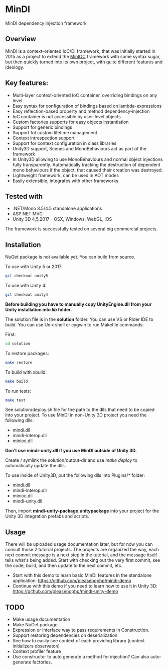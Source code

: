 # MinDI
MinDI dependency injection framework

## Overview

MinDI is a context-oriented IoC/DI framework, that was initially started in 2015 as a project to extend the [MinIOC](https://bitbucket.org/Baalrukh/minioc/wiki/Home) framework with some syntax sugar, but then quickly turned into its own project, with quite different features and ideology. 

## Key features:

* Multi-layer context-oriented IoC container, overriding bindings on any level
* Easy syntax for configuration of bindings based on lambda-expressions
* Easy reflection-based property and method dependency-injection
* IoC container is not accessible by user-level objects
* Custom factories supports for easy objects instantiation
* Support for generic bindings
* Support fot custom lifetime management
* Context introspection support
* Support for context configuration in class libraries
* Unity3D support, Scenes and MonoBehaviours act as part of the framework
* In Unity3D allowing to use MonoBehaviours and normal object injections fully transparently. Automatically tracking the destruction of dependent mono behaviours if the object, that caused their creation was destroyed.
* Lightweight framework, can be used in AOT modes
* Easily extensible, integrates with other frameworks 

## Tested with

* .NET/Mono 3.5/4.5 standalone applications
* ASP.NET MVC
* Unity 3D 4,5,2017 - OSX, Windows, WebGL, iOS

The framework is successfully tested on several big commercial projects.

## Installation

NuGet package is not available yet. You can build from source.

To use with Unity 5 or 2017: 
```bash
git checkout unity5
```

To use with Unity 4: 
```bash
git checkout unity4
```

**Before building you have to manually copy UnityEngine.dll from your Unity installation into *lib* folder.**

The solution file is in the **solution** folder. You can use VS or Rider IDE to build.
You can use Unix shell or cygwin to run Makefile commands:

First:
```bash
cd solution 
```

To restore packages:
```bash
make restore
```

To build with xbuild: 
```bash
make build
```

To run tests: 
```bash
make test
```

See solution/deploy.sh file for the path to the dlls that need to be copied into your project.
To use MinDI in non-Unity 3D project you need the following dlls:
* mindi.dll
* mindi-interop.dll
* minioc.dll

**Don't use mindi-unity.dll if you use MinDI outside of Unity 3D.**

Create / symlink the solution/output-dir and use *make deploy* to automatically update the dlls. 

To use inside of Unity3D, put the following dlls into Plugins/\* folder:
* mindi.dll
* mindi-interop.dll
* minioc.dll
* mindi-unity.dll

Then, import **mindi-unity-package.unitypackage** into your project for the Unity 3D integration prefabs and scripts.

## Usage

There will be uploaded usage documentation later, but for now you can consult those 2 tutorial projects.
The projects are organized the way, each next commit message is a next step in the tutorial, and the message itself tells what's being added.
Start with checking out the very first commit, see the code, build, and then update to the next commit, etc.

* Start with this demo to learn basic MinDI features in the standalone application: https://github.com/pleasenophp/mindi-demo
* Continue with this demo if you need to learn how to use it in Unity 3D: https://github.com/pleasenophp/mindi-unity-demo

## TODO

* Make usage documentation 
* Make NuGet package
* Expression or interface way to pass requirements in Construction.
* Support restoring dependencies on deserialization
* See how to easily see context of each providing library (context initializers observaton)
* Context profiler feature
* Use constructor to auto generate a method for injection? Can also auto-generate factories.

